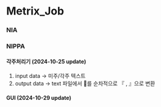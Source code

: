 # Metrix_Job
### NIA

### NIPPA
#### 각주처리기 (2024-10-25 update)
1. input data -> 미주/각주 텍스트
2. output data -> text 파일에서 를 순차적으로 『 , 』으로 변환

#### GUI (2024-10-29 update)
